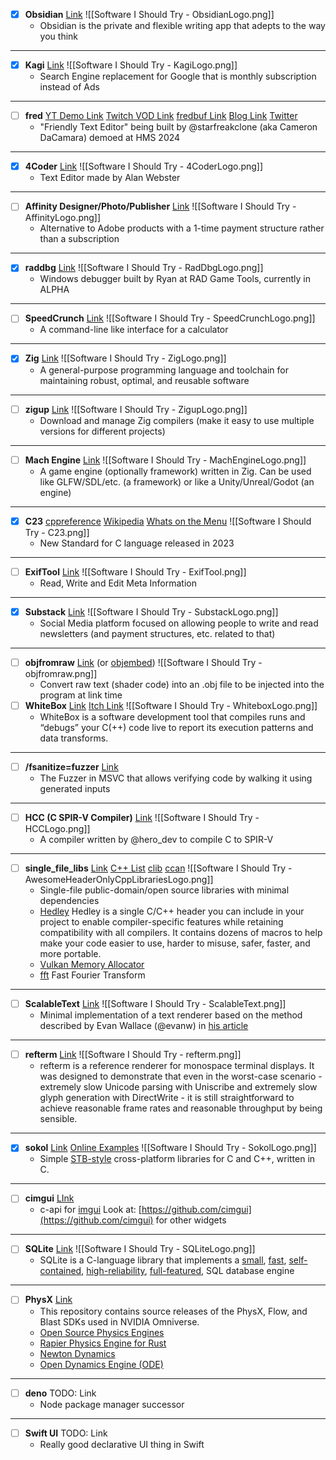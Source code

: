 - [x] **Obsidian** [Link](https://obsidian.md/)
      ![[Software I Should Try - ObsidianLogo.png]]
	- Obsidian is the private and flexible writing app that adepts to the way you think
---
- [x] **Kagi** [Link](https://kagi.com/)
      ![[Software I Should Try - KagiLogo.png]]
	- Search Engine replacement for Google that is monthly subscription instead of Ads
---
- [ ] **fred** [YT Demo Link](https://www.youtube.com/watch?v=LmINbnhfLIc) [Twitch VOD Link](https://www.twitch.tv/videos/2306676590?t=04h38m52s) [fredbuf Link](https://github.com/cdacamar/fredbuf) [Blog Link](https://cdacamar.github.io/) [Twitter](https://x.com/starfreakclone)
	- "Friendly Text Editor" being built by @starfreakclone (aka Cameron DaCamara) demoed at HMS 2024
---
- [x] **4Coder** [Link](https://4coder.net/)
      ![[Software I Should Try - 4CoderLogo.png]]
	- Text Editor made by Alan Webster
---
- [ ] **Affinity Designer/Photo/Publisher** [Link](https://affinity.serif.com/en-us/)
      ![[Software I Should Try - AffinityLogo.png]]
	- Alternative to Adobe products with a 1-time payment structure rather than a subscription
---
- [x] **raddbg** [Link](https://github.com/EpicGamesExt/raddebugger)
      ![[Software I Should Try - RadDbgLogo.png]]
	- Windows debugger built by Ryan at RAD Game Tools, currently in ALPHA
---
- [ ] **SpeedCrunch** [Link](https://heldercorreia.bitbucket.io/speedcrunch/)
      ![[Software I Should Try - SpeedCrunchLogo.png]]
	- A command-line like interface for a calculator
---
- [x] **Zig** [Link](https://ziglang.org/)
      ![[Software I Should Try - ZigLogo.png]]
	- A general-purpose programming language and toolchain for maintaining robust, optimal, and reusable software
---
- [ ] **zigup** [Link](https://github.com/marler8997/zigup)
      ![[Software I Should Try - ZigupLogo.png]]
	- Download and manage Zig compilers (make it easy to use multiple versions for different projects)
---
- [ ] **Mach Engine** [Link](https://machengine.org/)
      ![[Software I Should Try - MachEngineLogo.png]]
	- A game engine (optionally framework) written in Zig. Can be used like GLFW/SDL/etc. (a framework) or like a Unity/Unreal/Godot (an engine)
---
- [x] **C23** [cppreference](https://en.cppreference.com/w/c/23) [Wikipedia](https://en.wikipedia.org/wiki/C23_(C_standard_revision)) [Whats on the Menu](https://thephd.dev/c23-is-coming-here-is-what-is-on-the-menu)
      ![[Software I Should Try - C23.png]]
	- New Standard for C language released in 2023
---
- [ ] **ExifTool** [Link](https://exiftool.org/)
      ![[Software I Should Try - ExifTool.png]]
	- Read, Write and Edit Meta Information
---
- [x] **Substack** [Link](https://substack.com/)
      ![[Software I Should Try - SubstackLogo.png]]
	- Social Media platform focused on allowing people to write and read newsletters (and payment structures, etc. related to that)
---
- [ ] **objfromraw** [Link](https://git.mr4th.com/mr4th-public/objfromraw-binaries) (or [objembed](https://github.com/mcrbt/objembed))
      ![[Software I Should Try - objfromraw.png]]
	- Convert raw text (shader code) into an .obj file to be injected into the program at link time
- [ ] **WhiteBox** [Link](https://whitebox.systems/) [Itch Link](https://azmr.itch.io/whitebox)
      ![[Software I Should Try - WhiteboxLogo.png]]
	- WhiteBox is a software development tool that compiles runs and “debugs” your C(++) code live to report its execution patterns and data transforms.
---
- [ ] **/fsanitize=fuzzer** [Link](https://learn.microsoft.com/en-us/cpp/build/reference/fsanitize?view=msvc-170)
	- The Fuzzer in MSVC that allows verifying code by walking it using generated inputs
---
- [ ] **HCC (C SPIR-V Compiler)** [Link](https://github.com/heroseh/hcc)
      ![[Software I Should Try - HCCLogo.png]]
	- A compiler written by @hero_dev to compile C to SPIR-V
---
- [ ] **single_file_libs** [Link](https://github.com/nothings/single_file_libs) [C++ List](https://github.com/p-ranav/awesome-hpp) [clib](https://github.com/clibs/clib/wiki/Packages) [ccan](https://ccodearchive.net/list.html) 
      ![[Software I Should Try - AwesomeHeaderOnlyCppLibrariesLogo.png]]
	- Single-file public-domain/open source libraries with minimal dependencies
	- [Hedley](https://nemequ.github.io/hedley/) Hedley is a single C/C++ header you can include in your project to enable compiler-specific features while retaining compatibility with all compilers. It contains dozens of macros to help make your code easier to use, harder to misuse, safer, faster, and more portable.
	- [Vulkan Memory Allocator](https://github.com/GPUOpen-LibrariesAndSDKs/VulkanMemoryAllocator)
	- [fft](https://github.com/wareya/fft) Fast Fourier Transform
---
- [ ] **ScalableText** [Link](https://github.com/alektron/ScalableText?tab=readme-ov-file)
      ![[Software I Should Try - ScalableText.png]]
	- Minimal implementation of a text renderer based on the method described by Evan Wallace (@evanw) in [his article](https://medium.com/@evanwallace/easy-scalable-text-rendering-on-the-gpu-c3f4d782c5ac) 
---
- [ ] **refterm** [Link](https://github.com/cmuratori/refterm)
      ![[Software I Should Try - refterm.png]]
	- refterm is a reference renderer for monospace terminal displays. It was designed to demonstrate that even in the worst-case scenario - extremely slow Unicode parsing with Uniscribe and extremely slow glyph generation with DirectWrite - it is still straightforward to achieve reasonable frame rates and reasonable throughput by being sensible.
---
- [x] **sokol** [Link](https://github.com/floooh/sokol) [Online Examples](https://floooh.github.io/sokol-html5/)
      ![[Software I Should Try - SokolLogo.png]]
	- Simple [STB-style](https://github.com/nothings/stb/blob/master/docs/stb_howto.txt) cross-platform libraries for C and C++, written in C.
---
- [ ] **cimgui** [LInk](https://github.com/cimgui/cimgui)
	- c-api for [imgui]([https://github.com/ocornut/imgui](https://github.com/ocornut/imgui)) Look at: [https://github.com/cimgui](https://github.com/cimgui) for other widgets
---
- [ ] **SQLite** [Link](https://www.sqlite.org/)
      ![[Software I Should Try - SQLiteLogo.png]]
	- SQLite is a C-language library that implements a [small](https://www.sqlite.org/footprint.html), [fast](https://www.sqlite.org/fasterthanfs.html), [self-contained](https://www.sqlite.org/selfcontained.html), [high-reliability](https://www.sqlite.org/hirely.html), [full-featured](https://www.sqlite.org/fullsql.html), SQL database engine
---
- [ ] **PhysX** [Link](https://github.com/NVIDIA-Omniverse/PhysX)
	- This repository contains source releases of the PhysX, Flow, and Blast SDKs used in NVIDIA Omniverse.
	- [Open Source Physics Engines](https://www.reddit.com/r/gamedev/comments/qu1y2y/most_popular_c_opensource_physics_engines/)
	- [Rapier Physics Engine for Rust](https://rapier.rs/)
	- [Newton Dynamics](http://newtondynamics.com/forum/newton.php)
	- [Open Dynamics Engine (ODE)](http://www.ode.org/)
---
- [ ] **deno** TODO: Link
	- Node package manager successor
---
- [ ] **Swift UI** TODO: Link
	- Really good declarative UI thing in Swift